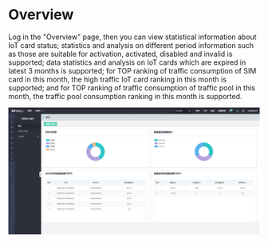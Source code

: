 
# Overview

Log in the "Overview" page, then you can view statistical information about IoT card status; statistics and analysis on different period information such as those are suitable for activation, activated, disabled and invalid is supported; data statistics and analysis on IoT cards which are expired in latest 3 months is supported; for TOP ranking of traffic consumption of SIM card in this month, the high traffic IoT card ranking in this month is supported; and for TOP ranking of traffic consumption of traffic pool in this month, the traffic pool consumption ranking in this month is supported.

![概览](../../../../image/Query-Card-Service/0.png)

